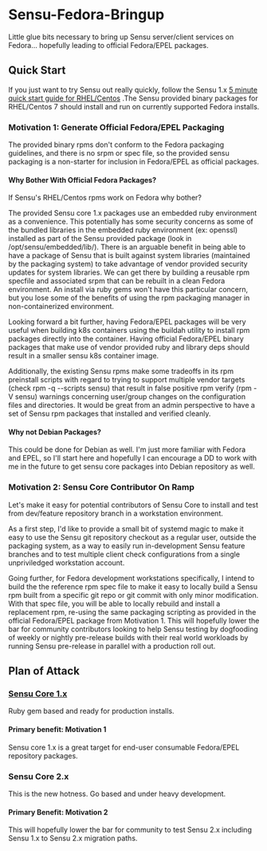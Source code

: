 # Sensu-Fedora-Bringup
Little glue bits necessary to bring up Sensu server/client services on Fedora... hopefully leading to official Fedora/EPEL packages.

## Quick Start
If you just want to try Sensu out really quickly, follow the Sensu 1.x [5 minute quick start guide for RHEL/Centos](https://docs.sensu.io/sensu-core/1.2/quick-start/five-minute-install/) .The Sensu provided binary packages for RHEL/Centos 7 should install and run on currently supported Fedora installs.

### Motivation 1: Generate Official Fedora/EPEL Packaging
The provided binary rpms don't conform to the Fedora packaging guidelines, and there is no srpm or spec file, so the provided sensu packaging is a non-starter for inclusion in Fedora/EPEL as official packages.    

#### Why Bother With Official Fedora Packages?
If Sensu's RHEL/Centos rpms work on Fedora why bother?  

The provided Sensu core 1.x packages use an embedded ruby environment as a convenience. This potentially has some security concerns as some of the bundled libraries in the embedded ruby environment (ex: openssl) installed as part of the Sensu provided package (look in /opt/sensu/embedded/lib/).  There is an arguable benefit in being able to have a package of Sensu that is built against system libraries (maintained by the packaging system) to take advantage of vendor provided security updates for system libraries.  We can get there by building a reusable rpm specfile and associated srpm that can be rebuilt in a clean Fedora environment.  An install via ruby gems won't have this particular concern, but you lose some of the benefits of using the rpm packaging manager in non-containerized environment.

Looking forward a bit further, having Fedora/EPEL packages will be very useful when building k8s containers using the buildah utility to install rpm packages directly into the container. Having official Fedora/EPEL binary packages that make use of vendor provided ruby and library deps should result in a smaller sensu k8s container image.

Additionally, the existing Sensu rpms make some tradeoffs in its rpm preinstall scripts with regard to trying to support multiple vendor targets (check rpm -q --scripts sensu) that result in false positive rpm verify (rpm -V sensu) warnings concerning user/group changes on the configuration files and directories.  It would be great from an admin perspective to have a set of Sensu rpm packages that installed and verified cleanly.  

#### Why not Debian Packages?
This could be done for Debian as well.  I'm just more familiar with Fedora and EPEL, so I'll start here and hopefully I can encourage a DD to work with me in the future to get sensu core packages into Debian repository as well.

### Motivation 2: Sensu Core Contributor On Ramp
Let's make it easy for potential contributors of Sensu Core to install and test from dev/feature repository branch in a workstation environment. 

As a first step, I'd like to provide a small bit of systemd magic to make it easy to use the Sensu git repository checkout as a regular user, outside the packaging system, as a way to easily run in-development Sensu feature branches and to test multiple client check configurations from a single unpriviledged workstation account.  

Going further, for Fedora development workstations specifically, I intend to build the the reference rpm spec file to make it easy to locally build a Sensu rpm built from a specific git repo or git commit with only minor modification. With that spec file, you will be able to locally rebuild and install a replacement rpm, re-using the same packaging scripting as provided in the official Fedora/EPEL package from Motivation 1. This will hopefully lower the bar for community contributors looking to help Sensu testing by dogfooding of weekly or nightly pre-release builds with their real world workloads by running Sensu pre-release in parallel with a production roll out. 


## Plan of Attack
### [Sensu Core 1.x](/sensu-core-1.x/FEDORA_ENABLEMENT.md)
Ruby gem based and ready for production installs. 

#### Primary benefit: Motivation 1 
Sensu core 1.x is a great target for end-user consumable Fedora/EPEL repository packages.

### Sensu Core 2.x
This is the new hotness. Go based and under heavy development.  

#### Primary Benefit: Motivation 2  
This will hopefully lower the bar for community to test Sensu 2.x including Sensu 1.x to Sensu 2.x migration paths.  

